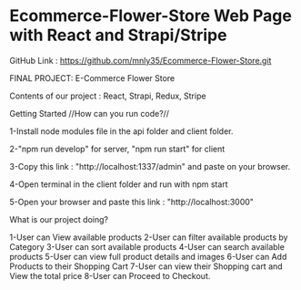 # Ecommerce-Flower-Store Web Page with React and Strapi/Stripe

GitHub Link :
https://github.com/mnly35/Ecommerce-Flower-Store.git

FINAL PROJECT:
E-Commerce Flower Store

Contents of our project :
React, Strapi, Redux, Stripe

Getting Started
//How can you run code?//

1-Install node modules file in the api folder and client folder.

2-"npm run develop" for server,
  "npm run start" for client

3-Copy this link : "http://localhost:1337/admin" and paste on your browser.

4-Open terminal in the client folder and run with npm start

5-Open your browser and paste this link : "http://localhost:3000"

What is our project doing?

1-User can View available products
2-User can filter available products by Category 
3-User can sort available products
4-User can search available products 
5-User can view full product details and images
6-User can Add Products to their Shopping Cart 
7-User can view their Shopping cart and View the total price 
8-User can Proceed to Checkout.
